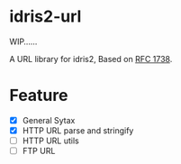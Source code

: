 # idris2-url
WIP……  

A URL library for idris2, Based on [RFC 1738](https://www.rfc-wiki.org/wiki/RFC1738).

# Feature
- [x] General Sytax
- [x] HTTP URL parse and stringify
- [ ] HTTP URL utils
- [ ] FTP URL